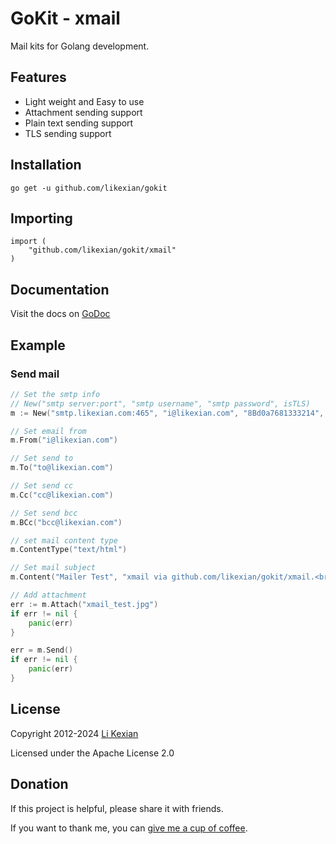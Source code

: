 # GoKit - xmail

Mail kits for Golang development.

## Features

- Light weight and Easy to use
- Attachment sending support
- Plain text sending support
- TLS sending support

## Installation

    go get -u github.com/likexian/gokit

## Importing

    import (
        "github.com/likexian/gokit/xmail"
    )

## Documentation

Visit the docs on [GoDoc](https://godoc.org/github.com/likexian/gokit/xmail)

## Example

### Send mail

```go
// Set the smtp info
// New("smtp server:port", "smtp username", "smtp password", isTLS)
m := New("smtp.likexian.com:465", "i@likexian.com", "8Bd0a7681333214", true)

// Set email from
m.From("i@likexian.com")

// Set send to
m.To("to@likexian.com")

// Set send cc
m.Cc("cc@likexian.com")

// Set send bcc
m.BCc("bcc@likexian.com")

// set mail content type
m.ContentType("text/html")

// Set mail subject
m.Content("Mailer Test", "xmail via github.com/likexian/gokit/xmail.<br /><img src=\"cid:xmail_test.jpg\" />")

// Add attachment
err := m.Attach("xmail_test.jpg")
if err != nil {
    panic(err)
}

err = m.Send()
if err != nil {
    panic(err)
}
```

## License

Copyright 2012-2024 [Li Kexian](https://www.likexian.com/)

Licensed under the Apache License 2.0

## Donation

If this project is helpful, please share it with friends.

If you want to thank me, you can [give me a cup of coffee](https://www.likexian.com/donate/).
